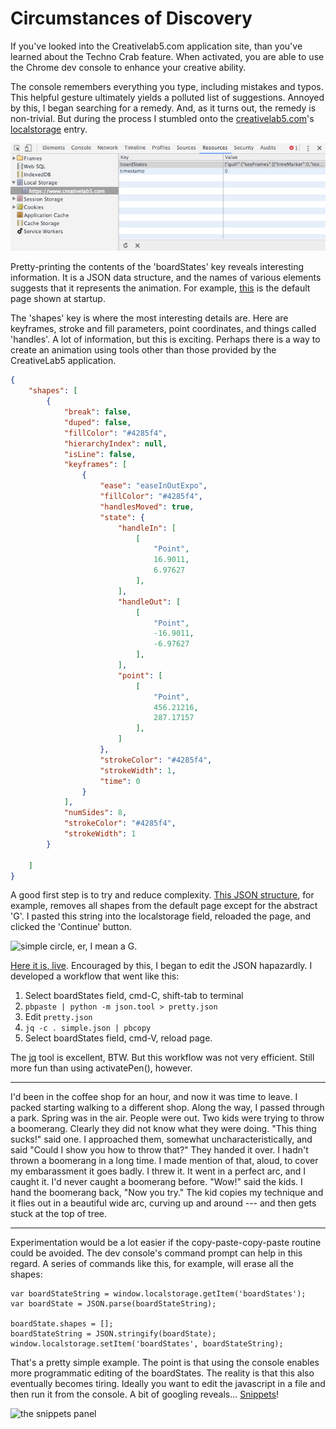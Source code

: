 # Circumstances of Discovery

If you've looked into the Creativelab5.com application site, than you've learned about the Techno Crab feature. When activated, you are able to use the Chrome dev console to enhance your creative ability.

The console remembers everything you type, including mistakes and typos. This helpful gesture ultimately yields a polluted list of suggestions. Annoyed by this, I began searching for a remedy. And, as it turns out, the remedy is non-trivial. But during the process I stumbled onto the [creativelab5.com](https://creativelab5.com)'s [localstorage](https://developer.mozilla.org/en/docs/Web/API/Window/localStorage) entry. 

![local storage editor][localstorage]

Pretty-printing the contents of the 'boardStates' key reveals interesting information. It is a JSON data structure, and the names of various elements suggests that it represents the animation. For example, [this](https://github.com/goeiebook/creativelab/blob/master/json/defaultBoardStates.json) is the default page shown at startup. 

The 'shapes' key is where the most interesting details are. Here are keyframes, stroke and fill parameters, point coordinates, and things called 'handles'. A lot of information, but this is exciting. Perhaps there is a way to create an animation using tools other than those provided by the CreativeLab5 application.


```json
{
    "shapes": [
        {
            "break": false,
            "duped": false,
            "fillColor": "#4285f4",
            "hierarchyIndex": null,
            "isLine": false,
            "keyframes": [
                {
                    "ease": "easeInOutExpo",
                    "fillColor": "#4285f4",
                    "handlesMoved": true,
                    "state": {
                        "handleIn": [
                            [
                                "Point",
                                16.9011,
                                6.97627
                            ],
                        ],
                        "handleOut": [
                            [
                                "Point",
                                -16.9011,
                                -6.97627
                            ],
                        ],
                        "point": [
                            [
                                "Point",
                                456.21216,
                                287.17157
                            ],
                        ]
                    },
                    "strokeColor": "#4285f4",
                    "strokeWidth": 1,
                    "time": 0
                }
            ],
            "numSides": 8,
            "strokeColor": "#4285f4",
            "strokeWidth": 1
        }
        
    ]
}

```

A good first step is to try and reduce complexity. [This JSON structure](https://github.com/goeiebook/creativelab/blob/master/json/simple.json), for example, removes all shapes from the default page except for the abstract 'G'. I pasted this string into the localstorage field, reloaded the page, and clicked the 'Continue' button.

![simple circle, er, I mean a G.][simplified]

[Here it is, live](https://www.creativelab5.com/s/m3JEdl). Encouraged by this, I began to edit the JSON hapazardly. I developed a workflow that went like this:

1. Select boardStates field, cmd-C, shift-tab to terminal
2. ```pbpaste | python -m json.tool > pretty.json```
3. Edit ```pretty.json```
4. ```jq -c . simple.json | pbcopy```
5. Select boardStates field, cmd-V, reload page.

The [jq](https://stedolan.github.io/jq/) tool is excellent, BTW. But this workflow was not very efficient. Still more fun than using activatePen(), however.

---

I'd been in the coffee shop for an hour, and now it was time to leave. I packed starting walking to a different shop. Along the way, I passed through a park. Spring was in the air. People were out. Two kids were trying to throw a boomerang. Clearly they did not know what they were doing. "This thing sucks!" said one. I approached them, somewhat uncharacteristically, and said "Could I show you how to throw that?" They handed it over. I hadn't thrown a boomerang in a long time. I made mention of that, aloud, to cover my embarassment it goes badly. I threw it. It went in a perfect arc, and I caught it. I'd never caught a boomerang before. "Wow!" said the kids. I hand the boomerang back, "Now you try." The kid copies my technique and it flies out in a beautiful wide arc, curving up and around --- and then gets stuck at the top of tree.

---

Experimentation would be a lot easier if the copy-paste-copy-paste routine could be avoided. The dev console's command prompt can help in this regard. A series of commands like this, for example, will erase all the shapes:

```
var boardStateString = window.localstorage.getItem('boardStates');
var boardState = JSON.parse(boardStateString);

boardState.shapes = [];
boardStateString = JSON.stringify(boardState);
window.localstorage.setItem('boardStates', boardStateString);

```
That's a pretty simple example. The point is that using the console enables more programmatic editing of the boardStates. The reality is that this also eventually becomes tiring. Ideally you want to edit the javascript in a file and then run it from the console. A bit of googling reveals... [Snippets](https://developers.google.com/web/tools/chrome-devtools/debug/snippets/?hl=en)!

![the snippets panel][snippets]

[localstorage]: https://raw.githubusercontent.com/goeiebook/creativelab/master/images/localstorge.png "Local storage dev console"

[simplified]:
https://raw.githubusercontent.com/goeiebook/creativelab/master/images/simplified.jpg

[snippets]:
https://raw.githubusercontent.com/goeiebook/creativelab/master/images/snippets.jpg